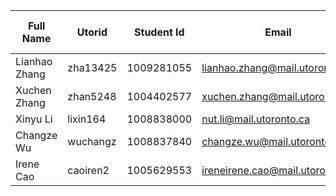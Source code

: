 | **Full Name** | Utorid   | Student Id | Email                          | Best way to Connect            | Slack User Name |
| ------------- | -------- | ---------- | ------------------------------ | ------------------------------ | --------------- |
| Lianhao Zhang | zha13425 | 1009281055 | lianhao.zhang@mail.utoronto.ca | lianhao.zhang@mail.utoronto.ca | Lianhao Zhang   |
| Xuchen Zhang  | zhan5248 | 1004402577 | xuchen.zhang@mail.utoronto.ca  | xuchen.zhang@mail.utoronto.ca  | Xuchen Zhang    |
| Xinyu Li      | lixin164 | 1008838000 | nut.li@mail.utoronto.ca        |  nut.li@mail.utoronto.ca       | Xinyu Li        |
| Changze Wu    | wuchangz | 1008837840 | changze.wu@mail.utoronto.ca    |   changze.wu@mail.utoronto.ca  | Changze Wu      |
| Irene Cao     | caoiren2 | 1005629553 | ireneirene.cao@mail.utoronto.ca| Discord                        | Irene Cao       |
